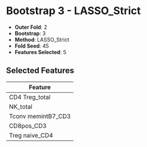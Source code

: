 # Bootstrap 3 - LASSO_Strict

- **Outer Fold**: 2
- **Bootstrap**: 3
- **Method**: LASSO_Strict
- **Fold Seed**: 45
- **Features Selected**: 5

## Selected Features

| Feature |
|---------|
| CD4 Treg_total |
| NK_total |
| Tconv memintB7_CD3 |
| CD8pos_CD3 |
| Treg naive_CD4 |
